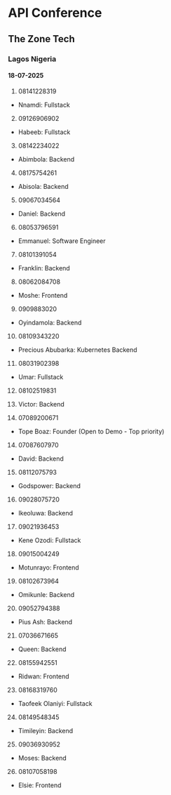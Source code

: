 # API Conference
## The Zone Tech
### Lagos Nigeria

#### 18-07-2025

1. 08141228319

- Nnamdi: Fullstack

2. 09126906902

- Habeeb: Fullstack

3. 08142234022

- Abimbola: Backend 

4. 08175754261

- Abisola: Backend 

5. 09067034564

- Daniel: Backend

6. 08053796591

- Emmanuel: Software Engineer 

7. 08101391054

- Franklin: Backend

8. 08062084708

- Moshe: Frontend

9. 0909883020

- Oyindamola: Backend 

10. 08109343220

- Precious Abubarka: Kubernetes Backend

11. 08031902398

- Umar: Fullstack 

12. 08102519831

12. Victor: Backend 

13. 07089200671

- Tope Boaz: Founder (Open to Demo - Top priority)

14. 07087607970

- David: Backend 

15. 08112075793

- Godspower: Backend

16. 09028075720

- Ikeoluwa: Backend

17. 09021936453

- Kene Ozodi: Fullstack

18. 09015004249

- Motunrayo: Frontend 

19. 08102673964

- Omikunle: Backend 

20. 09052794388

- Pius Ash: Backend 

21. 07036671665

- Queen: Backend

22. 08155942551

- Ridwan: Frontend 

23. 08168319760

- Taofeek Olaniyi: Fullstack 

24. 08149548345

- Timileyin: Backend

25. 09036930952

- Moses: Backend 

26. 08107058198

- Elsie: Frontend 


